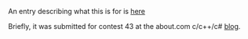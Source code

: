 An entry describing what this is for is [here](http://watchingcertainpixels.blogspot.com/2011/02/programming-contest-43.html)

Briefly, it was submitted for contest 43 at the about.com c/c++/c# [blog](http://cplus.about.com/od/programmingchallenges/a/Programming-Contest-43-Fast-Word-Searches.htm).